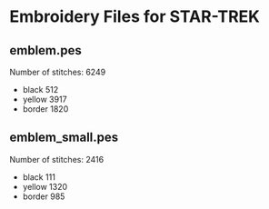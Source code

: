 Embroidery Files for STAR-TREK
==============================

emblem.pes
-----------------
Number of stitches: 6249

 * black 512
 * yellow 3917
 * border 1820


emblem_small.pes
-----------------------
Number of stitches: 2416

 * black 111
 * yellow 1320
 * border 985
